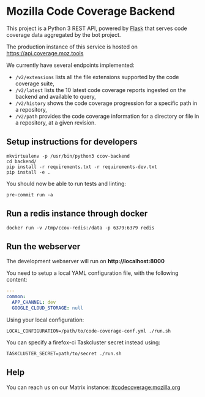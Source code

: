 # Mozilla Code Coverage Backend

This project is a Python 3 REST API, powered by [Flask](https://palletsprojects.com/p/flask/) that serves code coverage data aggregated by the bot project.

The production instance of this service is hosted on https://api.coverage.moz.tools

We currently have several endpoints implemented:

* `/v2/extensions` lists all the file extensions supported by the code coverage suite,
* `/v2/latest` lists the 10 latest code coverage reports ingested on the backend and available to query,
* `/v2/history` shows the code coverage progression for a specific path in a repository,
* `/v2/path` provides the code coverage information for a directory or file in a repository, at a given revision.


## Setup instructions for developers

```shell
mkvirtualenv -p /usr/bin/python3 ccov-backend
cd backend/
pip install -r requirements.txt -r requirements-dev.txt
pip install -e .
```

You should now be able to run tests and linting:

```shell
pre-commit run -a
```

## Run a redis instance through docker

```shell
docker run -v /tmp/ccov-redis:/data -p 6379:6379 redis
```

## Run the webserver

The development webserver will run on **http://localhost:8000**

You need to setup a local YAML configuration file, with the following content:

```yaml
---
common:
  APP_CHANNEL: dev
  GOOGLE_CLOUD_STORAGE: null
```

Using your local configuration:

```shell
LOCAL_CONFIGURATION=/path/to/code-coverage-conf.yml ./run.sh

```

You can specify a firefox-ci Taskcluster secret instead using:

```shell
TASKCLUSTER_SECRET=path/to/secret ./run.sh
```

## Help

You can reach us on our Matrix instance: [#codecoverage:mozilla.org](https://chat.mozilla.org/#/room/#codecoverage:mozilla.org)
